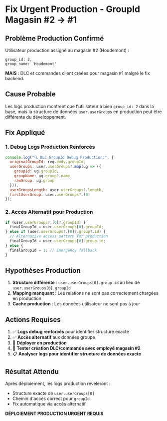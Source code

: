 # Fix Urgent Production - GroupId Magasin #2 → #1

## Problème Production Confirmé

Utilisateur production assigné au magasin #2 (Houdemont) :
```
group_id: 2,
group_name: 'Houdemont'
```

**MAIS** : DLC et commandes client créées pour magasin #1 malgré le fix backend.

## Cause Probable

Les logs production montrent que l'utilisateur a bien `group_id: 2` dans la base, mais la structure de données `user.userGroups` en production peut être différente du développement.

## Fix Appliqué

### 1. Debug Logs Production Renforcés
```javascript
console.log("🔍 DLC GroupId Debug Production:", {
  originalGroupId: req.body.groupId,
  userGroups: user.userGroups?.map(ug => ({
    groupId: ug.groupId, 
    groupName: ug.group?.name,
    rawGroup: ug.group
  })),
  userGroupsLength: user.userGroups?.length,
  firstUserGroup: user.userGroups?.[0]
});
```

### 2. Accès Alternatif pour Production
```javascript
if (user.userGroups?.[0]?.groupId) {
  finalGroupId = user.userGroups[0].groupId;
} else if (user.userGroups?.[0]?.group?.id) {
  // Alternative access pattern for production
  finalGroupId = user.userGroups[0].group.id;
} else {
  finalGroupId = 1; // Emergency fallback
}
```

## Hypothèses Production

1. **Structure différente** : `user.userGroups[0].group.id` au lieu de `user.userGroups[0].groupId`
2. **Mapping manquant** : Les relations ne sont pas correctement chargées en production
3. **Cache production** : Les données utilisateur ne sont pas à jour

## Actions Requises

1. ✅ **Logs debug renforcés** pour identifier structure exacte
2. ✅ **Accès alternatif** aux données groupe 
3. 🔄 **Déployer en production**
4. 🧪 **Tester création DLC/commande avec employé magasin #2**
5. 📋 **Analyser logs pour identifier structure de données exacte**

## Résultat Attendu

Après déploiement, les logs production révéleront :
- Structure exacte de `user.userGroups[0]`
- Chemin d'accès correct pour `groupId`
- Fix automatique via accès alternatif

**DÉPLOIEMENT PRODUCTION URGENT REQUIS**
